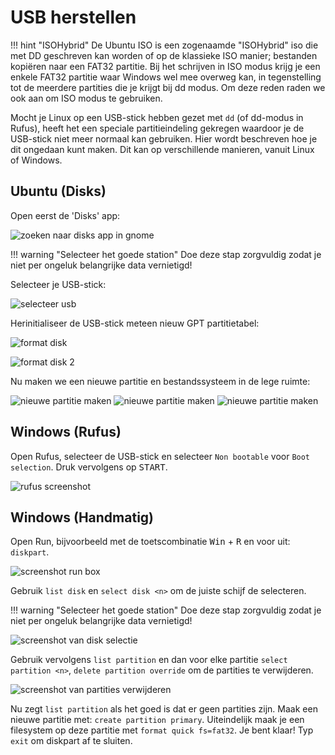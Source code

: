 # USB herstellen

!!! hint "ISOHybrid"
    De Ubuntu ISO is een zogenaamde "ISOHybrid" iso die met DD geschreven kan worden of op de klassieke ISO manier; bestanden kopiëren naar een FAT32 partitie. Bij het schrijven in ISO modus krijg je een enkele FAT32 partitie waar Windows wel mee overweg kan, in tegenstelling tot de meerdere partities die je krijgt bij dd modus. Om deze reden raden we ook aan om ISO modus te gebruiken.

Mocht je Linux op een USB-stick hebben gezet met `dd` (of dd-modus in Rufus), heeft het een speciale partitieindeling gekregen waardoor je de USB-stick niet meer normaal kan gebruiken. Hier wordt beschreven hoe je dit ongedaan kunt maken. Dit kan op verschillende manieren, vanuit Linux of Windows.

## Ubuntu (Disks)

Open eerst de 'Disks' app:

![zoeken naar disks app in gnome](../../assets/2204-disks-search.png)

!!! warning "Selecteer het goede station"
    Doe deze stap zorgvuldig zodat je niet per ongeluk belangrijke data vernietigd!

Selecteer je USB-stick:

![selecteer usb](../../assets/2204-disks-select.png)

Herinitialiseer de USB-stick meteen nieuw GPT partitietabel:

![format disk](../../assets/2204-disks-format.png)

![format disk 2](../../assets/2204-disks-format-gpt.png)

Nu maken we een nieuwe partitie en bestandssysteem in de lege ruimte:

![nieuwe partitie maken](../../assets/2204-disks-new-partition-1.png)
![nieuwe partitie maken](../../assets/2204-disks-new-partition-2.png)
![nieuwe partitie maken](../../assets/2204-disks-new-partition-3.png)


## Windows (Rufus)
Open Rufus, selecteer de USB-stick en selecteer `Non bootable` voor `Boot selection`. Druk vervolgens op <kbd>START</kbd>.

![rufus screenshot](../../assets/rufus-non-bootable.png)

## Windows (Handmatig)

Open Run, bijvoorbeeld met de toetscombinatie <kbd>Win</kbd> + <kbd>R</kbd> en voor uit: `diskpart`.

![screenshot run box](../../assets/win11-run-diskpart.png)

Gebruik `list disk` en `select disk <n>` om de juiste schijf de selecteren.

!!! warning "Selecteer het goede station"
    Doe deze stap zorgvuldig zodat je niet per ongeluk belangrijke data vernietigd!

![screenshot van disk selectie](../../assets/win11-diskpart-select.png)

Gebruik vervolgens `list partition` en dan voor elke partitie `select partition <n>`, `delete partition override` om de partities te verwijderen.

![screenshot van partities verwijderen](../../assets/win11-diskpart-delete.png)

Nu zegt `list partition` als het goed is dat er geen partities zijn. Maak een nieuwe partitie met: `create partition primary`. Uiteindelijk maak je een filesystem op deze partitie met `format quick fs=fat32`. Je bent klaar! Typ `exit` om diskpart af te sluiten.
